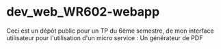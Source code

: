 # dev_web_WR602-webapp
Ceci est un dépôt public pour un TP du 6ème semestre, de mon interface utilisateur pour l'utilisation d'un micro service : Un générateur de PDF 
